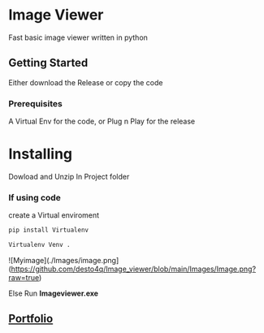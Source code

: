 # Image Viewer

Fast basic image viewer written in python

## Getting Started

Either download the Release or copy the code

### Prerequisites

A Virtual Env for the code, or Plug n Play for the release

# Installing

Dowload and Unzip In Project folder<br>

### If using code


create a Virtual enviroment
```python
pip install Virtualenv
```

```python
Virtualenv Venv .
```


![Myimage](./Images/image.png](https://github.com/desto4q/Image_viewer/blob/main/Images/Image.png?raw=true)


Else Run __Imageviewer.exe__

## [Portfolio](https://illumi-code.netlify.app/)
